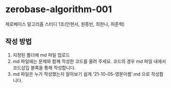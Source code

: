 # zerobase-algorithm-001
제로베이스 알고리즘 스터디 1조(안현서, 원종빈, 최한나, 허준혁)

## 작성 방법

1. 지정된 폴더에 md 파일 업로드
2. md 파일에는 문제와 함께 작성한 코드를 올려 주세요. 코드의 경우 md 파일 내에서 코드삽입 블록을 통해 작성합니다.
3. md 파일은 누가 작성했는지 알아보기 쉽게 '21-10-05-영문이름'.md 으로 작성합니다. 



